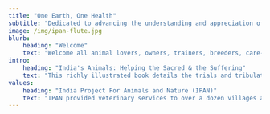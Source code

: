 ```yaml
---
title: "One Earth, One Health"
subtitle: "Dedicated to advancing the understanding and appreciation of other animals, improving their health and well-being and our relationships with them and the natural world."
image: /img/ipan-flute.jpg
blurb:
    heading: "Welcome"
    text: "Welcome all animal lovers, owners, trainers, breeders, care-providers, and students of animal care, health, welfare and bioethics to my website. I am a veterinarian, graduating from the Royal Veterinary College, London, England in 1962. I did post-graduate research on animal behavior and development in the US, where I now reside, earning a PhD in medicine, and a DSc in ethology/animal behavior from the University of London. I am a member of the British Veterinary Association, the American Holistic Veterinary Medical Association and an Honor Roll member of the American Veterinary Medical Association. "
intro:
    heading: "India's Animals: Helping the Sacred & the Suffering"
    text: "This richly illustrated book details the trials and tribulations of setting up an animal shelter and free veterinary services in the heart of a unique wildlife region in S. India, the UNESCO designated Nilgiris Biosphere Reserve."
values:
    heading: "India Project For Animals and Nature (IPAN)"
    text: "IPAN provided veterinary services to over a dozen villages and remote tribal settlements with IPAN's 24-hour mobile veterinary clinic/ambulance, fully operational hospital, and permanent animal refuge. "
---
```



